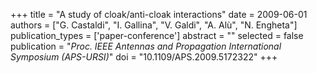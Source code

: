 +++
title = "A study of cloak/anti-cloak interactions"
date = 2009-06-01
authors = ["G. Castaldi", "I. Gallina", "V. Galdi", "A. Alù", "N. Engheta"]
publication_types = ['paper-conference']
abstract = ""
selected = false
publication = "*Proc. IEEE Antennas and Propagation International Symposium (APS-URSI)*"
doi = "10.1109/APS.2009.5172322"
+++

